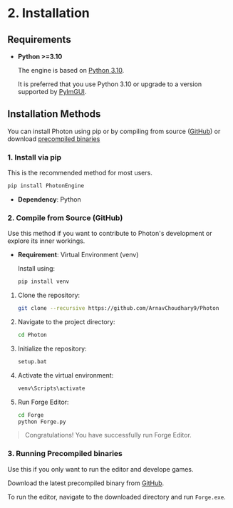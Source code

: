 # 2. Installation

## Requirements

* **Python >=3.10**

   The engine is based on [Python 3.10](https://www.python.org/downloads/release/python-31012).

   It is preferred that you use Python 3.10 or upgrade to a version supported by [PyImGUI](https://github.com/pyimgui/pyimgui).

## Installation Methods

You can install Photon using pip or by compiling from source ([GitHub](https://github.com/ArnavChoudhary9/Photon)) or download [precompiled binaries](https://github.com/ArnavChoudhary9/Photon/releases)

### 1. Install via pip

This is the recommended method for most users.

```sh
pip install PhotonEngine
```

* **Dependency**: Python

### 2. Compile from Source (GitHub)

Use this method if you want to contribute to Photon's development or explore its inner workings.

* **Requirement**: Virtual Environment (venv)

   Install using:

   ```sh
   pip install venv
   ```

1. Clone the repository:

   ```sh
   git clone --recursive https://github.com/ArnavChoudhary9/Photon
   ```

2. Navigate to the project directory:

   ```sh
   cd Photon
   ```

3. Initialize the repository:

   ```sh
   setup.bat
   ```

4. Activate the virtual environment:

   ```sh
   venv\Scripts\activate
   ```

5. Run Forge Editor:

   ```sh
   cd Forge
   python Forge.py
   ```

> Congratulations! You have successfully run Forge Editor.

### 3. Running Precompiled binaries

Use this if you only want to run the editor and develope games.

Download the latest precompiled binary from [GitHub](https://github.com/ArnavChoudhary9/Photon/releases).

To run the editor, navigate to the downloaded directory and run `Forge.exe`.
